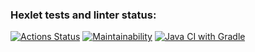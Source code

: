 ### Hexlet tests and linter status:
[![Actions Status](https://github.com/dimensi/java-project-lvl2/workflows/hexlet-check/badge.svg)](https://github.com/dimensi/java-project-lvl2/actions)
[![Maintainability](https://api.codeclimate.com/v1/badges/dd42e963e6fa329e3979/maintainability)](https://codeclimate.com/github/dimensi/java-project-lvl2/maintainability)
[![Java CI with Gradle](https://github.com/dimensi/java-project-lvl2/actions/workflows/build-java.yml/badge.svg)](https://github.com/dimensi/java-project-lvl2/actions/workflows/build-java.yml)